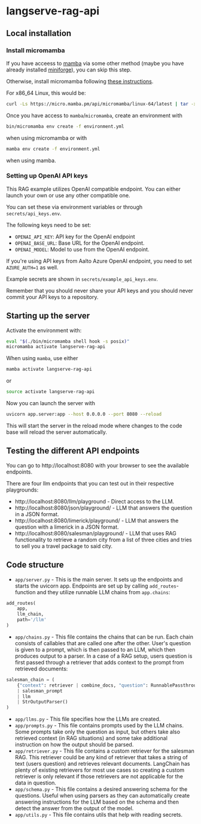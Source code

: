 # langserve-rag-api

## Local installation

### Install micromamba

If you have acceess to
[mamba](https://mamba.readthedocs.io/en/latest/index.html) via some other
method (maybe you have already installed
[miniforge](https://github.com/conda-forge/miniforge)), you can skip
this step.

Otherwise, install micromamba following
[these instructions](https://mamba.readthedocs.io/en/latest/installation/micromamba-installation.html#linux-and-macos).

For x86_64 Linux, this would be:

```sh
curl -Ls https://micro.mamba.pm/api/micromamba/linux-64/latest | tar -xvj bin/micromamba
```

Once you have access to `mamba`/`micromamba`, create an environment with
```sh
bin/micromamba env create -f environment.yml
```
when using micromamba or with
```sh
mamba env create -f environment.yml
```
when using mamba.

### Setting up OpenAI API keys

This RAG example utilizes OpenAI compatible endpoint.
You can either launch your own or use any other compatible one.

You can set these via environment variables or through
`secrets/api_keys.env`.

The following keys need to be set:

- `OPENAI_API_KEY`: API key for the OpenAI endpoint
- `OPENAI_BASE_URL`: Base URL for the OpenAI endpoint.
- `OPENAI_MODEL`: Model to use from the OpenAI endpoint.

If you're using API keys from Aalto Azure OpenAI endpoint,
you need to set `AZURE_AUTH=1` as well.

Example secrets are shown in `secrets/example_api_keys.env`.

Remember that you should never share your API keys and you
should never commit your API keys to a repository.

## Starting up the server

Activate the environment with:

```sh
eval "$(./bin/micromamba shell hook -s posix)"
micromamba activate langserve-rag-api
```

When using `mamba`, use either
```sh
mamba activate langserve-rag-api
```
or
```sh
source activate langserve-rag-api
```

Now you can launch the server with
```sh
uvicorn app.server:app --host 0.0.0.0 --port 8080 --reload
```

This will start the server in the reload mode where changes
to the code base will reload the server automatically.

## Testing the different API endpoints

You can go to http://localhost:8080 with your browser to
see the available endpoints.

There are four llm endpoints that you can test out in
their respective playgrounds:

- http://localhost:8080/llm/playground - Direct access to the LLM.
- http://localhost:8080/json/playground/ - LLM that answers the question in a JSON format.
- http://localhost:8080/limerick/playground/ - LLM that answers the question with a limerick in a JSON format.
- http://localhost:8080/salesman/playground/ - LLM that uses RAG functionality to retrieve a random city from a list of three cities and tries to sell you a travel package to said city.


## Code structure

- `app/server.py` - This is the main server. It sets up the endpoints and starts the uvicorn app.
  Endpoints are set up by calling `add_routes`-function and they utilize runnable LLM chains from `app.chains`:
```python
add_routes(
    app,
    llm_chain,
    path='/llm'
)
```
- `app/chains.py` - This file contains the chains that can be run. Each chain consists of callables that are 
  called one after the other. User's question is given to a prompt, which is then passed to an LLM, which
  then produces output to a parser. In a case of a RAG setup, users question is first passed through a
  retriever that adds context to the prompt from retrieved documents:
```python
salesman_chain = (
    {"context": retriever | combine_docs, "question": RunnablePassthrough()}
    | salesman_prompt
    | llm
    | StrOutputParser()
)
```
- `app/llms.py` - This file specifies how the LLMs are created.
- `app/prompts.py` - This file contains prompts used by the LLM chains. Some prompts take only the
  question as input, but others take also retrieved context (in RAG situations) and some take additional
  instruction on how the output should be parsed.
- `app/retriever.py` - This file contains a custom retriever for the salesman RAG. This retriever could be
  any kind of retriever that takes a string of text (users question) and retrieves relevant documents.
  LangChain has plenty of existing retrievers for most use cases so creating a custom retriever is only
  relevant if those retrievers are not applicable for the data in question.
- `app/schema.py` - This file contains a desired answering schema for the questions. Useful when using
  parsers as they can automatically create answering instructions for the LLM based on the schema and
  then detect the answer from the output of the model.
- `app/utils.py` - This file contains utils that help with reading secrets.
